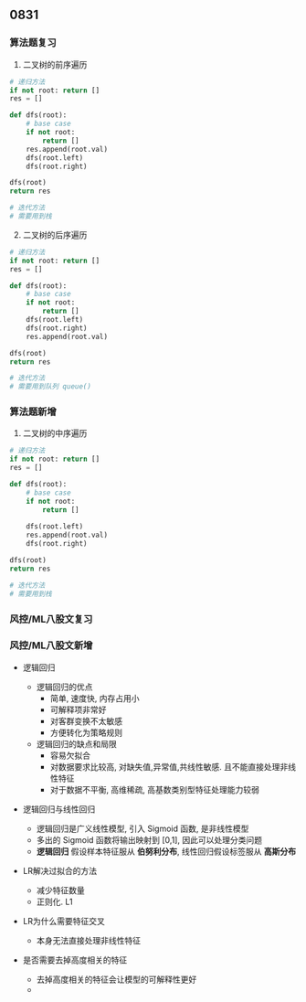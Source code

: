 ## 0831 
### 算法题复习
1. 二叉树的前序遍历
```python  
# 递归方法    
if not root: return [] 
res = [] 

def dfs(root):
    # base case
    if not root: 
        return [] 
    res.append(root.val) 
    dfs(root.left) 
    dfs(root.right)  

dfs(root) 
return res 

# 迭代方法 
# 需要用到栈  

```   

2. 二叉树的后序遍历
```python  
# 递归方法    
if not root: return [] 
res = [] 

def dfs(root):
    # base case
    if not root: 
        return [] 
    dfs(root.left) 
    dfs(root.right) 
    res.append(root.val)  

dfs(root) 
return res 

# 迭代方法 
# 需要用到队列 queue()  

```   

### 算法题新增 
1. 二叉树的中序遍历
```python  
# 递归方法    
if not root: return [] 
res = [] 

def dfs(root):
    # base case
    if not root: 
        return [] 
    
    dfs(root.left)  
    res.append(root.val)
    dfs(root.right)  

dfs(root) 
return res 

# 迭代方法 
# 需要用到栈  

```   

### 风控/ML八股文复习  
 

### 风控/ML八股文新增  
- 逻辑回归
    - 逻辑回归的优点 
        - 简单, 速度快, 内存占用小 
        - 可解释项非常好
        - 对客群变换不太敏感 
        - 方便转化为策略规则  
    - 逻辑回归的缺点和局限
        - 容易欠拟合 
        - 对数据要求比较高, 对缺失值,异常值,共线性敏感. 且不能直接处理非线性特征 
        - 对于数据不平衡, 高维稀疏, 高基数类别型特征处理能力较弱  
- 逻辑回归与线性回归 
    - 逻辑回归是广义线性模型, 引入 Sigmoid 函数, 是非线性模型 
    - 多出的 Sigmoid 函数将输出映射到 [0,1], 因此可以处理分类问题 
    - **逻辑回归** 假设样本特征服从 **伯努利分布**, 线性回归假设标签服从 **高斯分布** 
- LR解决过拟合的方法 
    - 减少特征数量 
    - 正则化. L1 
- LR为什么需要特征交叉
    - 本身无法直接处理非线性特征  

- 是否需要去掉高度相关的特征
    - 去掉高度相关的特征会让模型的可解释性更好 
    - 


